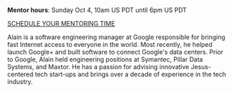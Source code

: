 ﻿---
name: Alain Ayoub
description: Engineering Manager, Google
picture: alain.jpg
categories: coding design ideation strategy
---

<br>
<b>Mentor hours</b>: Sunday Oct 4, 10am US PDT until 6pm US PDT

<a class="button small special"
href="https://alainayoub.youcanbook.me/"
target="_blank">SCHEDULE YOUR MENTORING
TIME</a>
</b>
<p>
Alain is a software engineering manager at Google responsible for bringing fast Internet access to everyone in the world. Most recently, he helped launch Google+ and built software to connect Google's data centers. Prior to Google, Alain held engineering positions at Symantec, Pillar Data Systems, and Maxtor. He has a passion for advising innovative Jesus-centered tech start-ups and brings over a decade of experience in the tech industry.
</p>
